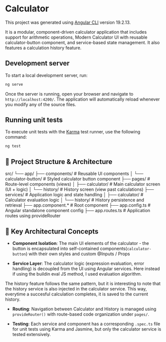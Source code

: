 # Calculator

This project was generated using [Angular CLI](https://github.com/angular/angular-cli) version 19.2.13.

It is a modular, component-driven calculator application that includes support for arithmetic operations, Modern Calculator UI with reusable calculator-button component, and service-based state management. It also features a calculation history feature.

## Development server

To start a local development server, run:

```bash
ng serve
```

Once the server is running, open your browser and navigate to `http://localhost:4200/`. The application will automatically reload whenever you modify any of the source files.

## Running unit tests

To execute unit tests with the [Karma](https://karma-runner.github.io) test runner, use the following command:

```bash
ng test
```

## 🔧 Project Structure & Architecture

src/
└── app/
├── components/ # Reusable UI components
│ └── calculator-button/ # Styled calculator button component
├── pages/ # Route-level components (views)
│ ├── calculator/ # Main calculator screen (UI + logic)
│ └── history/ # History screen (view past calculations)
├── services/ # Application logic and state handling
│ ├── calculator/ # Calculator evaluation logic
│ └── history/ # History persistence and retrieval
├── app.component.\* # Root component
├── app.config.ts # Angular standalone component config
├── app.routes.ts # Application routes using provideRouter

## 🧠 Key Architectural Concepts

- **Component Isolation**: The main UI elements of the calculator - the button is encapsulated into self-contained components(`calculator-button`) with their own styles and custom @Inputs / Props

- **Service Layer**: The calculator logic (expression evaluation, error handling) is decoupled from the UI using Angular services. Here instead if using the buildin eval JS method, I used evaluation algorithm.

The history feature follows the same pattern, but it is interesting to note that the history service is also injected in the calculator service. This way, everytime a succesful calculation completes, it is saved to the current history.

- **Routing**: Navigation between Calculator and History is managed using `provideRouter()` with route-based code organization under `pages/`.

- **Testing**: Each service and component has a corresponding `.spec.ts` file for unit tests using Karma and Jasmine, but only the calculator service is tested extensively.
